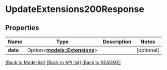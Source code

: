 # UpdateExtensions200Response

## Properties

Name | Type | Description | Notes
------------ | ------------- | ------------- | -------------
**data** | Option<[**models::Extensions**](Extensions.md)> |  | [optional]

[[Back to Model list]](../README.md#documentation-for-models) [[Back to API list]](../README.md#documentation-for-api-endpoints) [[Back to README]](../README.md)


